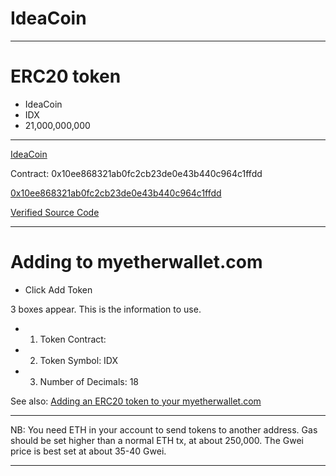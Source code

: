 # IdeaCoin

-----

# ERC20 token

- IdeaCoin
- IDX
- 21,000,000,000


-----

[IdeaCoin](https://etherscan.io/token/0x10ee868321ab0fc2cb23de0e43b440c964c1ffdd)


Contract: 0x10ee868321ab0fc2cb23de0e43b440c964c1ffdd


[0x10ee868321ab0fc2cb23de0e43b440c964c1ffdd](https://etherscan.io/address/0x10ee868321ab0fc2cb23de0e43b440c964c1ffdd#readContract)


[Verified Source Code](https://etherscan.io/address/0x10ee868321ab0fc2cb23de0e43b440c964c1ffdd#code)


-----

# Adding to myetherwallet.com

- Click Add Token

3 boxes appear. This is the information to use.

- 1. Token Contract:  
- 2. Token Symbol: IDX
- 3. Number of Decimals: 18



See also: [Adding an ERC20 token to your myetherwallet.com](https://github.com/insaneinthemembrane/ERC20-Adding-Token)

-----


NB: You need ETH in your account to send tokens to another address. Gas should be set higher than a normal ETH tx, at about 250,000. The Gwei price is best set at about 35-40 Gwei.


------
